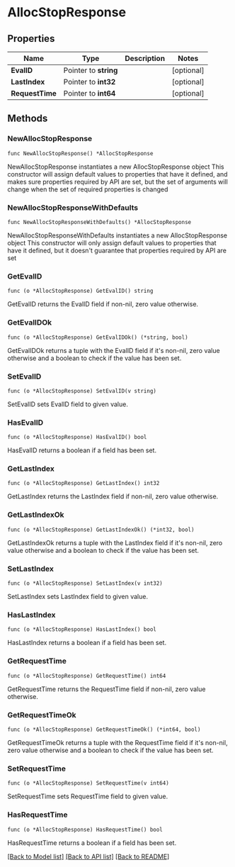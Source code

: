 # AllocStopResponse

## Properties

Name | Type | Description | Notes
------------ | ------------- | ------------- | -------------
**EvalID** | Pointer to **string** |  | [optional] 
**LastIndex** | Pointer to **int32** |  | [optional] 
**RequestTime** | Pointer to **int64** |  | [optional] 

## Methods

### NewAllocStopResponse

`func NewAllocStopResponse() *AllocStopResponse`

NewAllocStopResponse instantiates a new AllocStopResponse object
This constructor will assign default values to properties that have it defined,
and makes sure properties required by API are set, but the set of arguments
will change when the set of required properties is changed

### NewAllocStopResponseWithDefaults

`func NewAllocStopResponseWithDefaults() *AllocStopResponse`

NewAllocStopResponseWithDefaults instantiates a new AllocStopResponse object
This constructor will only assign default values to properties that have it defined,
but it doesn't guarantee that properties required by API are set

### GetEvalID

`func (o *AllocStopResponse) GetEvalID() string`

GetEvalID returns the EvalID field if non-nil, zero value otherwise.

### GetEvalIDOk

`func (o *AllocStopResponse) GetEvalIDOk() (*string, bool)`

GetEvalIDOk returns a tuple with the EvalID field if it's non-nil, zero value otherwise
and a boolean to check if the value has been set.

### SetEvalID

`func (o *AllocStopResponse) SetEvalID(v string)`

SetEvalID sets EvalID field to given value.

### HasEvalID

`func (o *AllocStopResponse) HasEvalID() bool`

HasEvalID returns a boolean if a field has been set.

### GetLastIndex

`func (o *AllocStopResponse) GetLastIndex() int32`

GetLastIndex returns the LastIndex field if non-nil, zero value otherwise.

### GetLastIndexOk

`func (o *AllocStopResponse) GetLastIndexOk() (*int32, bool)`

GetLastIndexOk returns a tuple with the LastIndex field if it's non-nil, zero value otherwise
and a boolean to check if the value has been set.

### SetLastIndex

`func (o *AllocStopResponse) SetLastIndex(v int32)`

SetLastIndex sets LastIndex field to given value.

### HasLastIndex

`func (o *AllocStopResponse) HasLastIndex() bool`

HasLastIndex returns a boolean if a field has been set.

### GetRequestTime

`func (o *AllocStopResponse) GetRequestTime() int64`

GetRequestTime returns the RequestTime field if non-nil, zero value otherwise.

### GetRequestTimeOk

`func (o *AllocStopResponse) GetRequestTimeOk() (*int64, bool)`

GetRequestTimeOk returns a tuple with the RequestTime field if it's non-nil, zero value otherwise
and a boolean to check if the value has been set.

### SetRequestTime

`func (o *AllocStopResponse) SetRequestTime(v int64)`

SetRequestTime sets RequestTime field to given value.

### HasRequestTime

`func (o *AllocStopResponse) HasRequestTime() bool`

HasRequestTime returns a boolean if a field has been set.


[[Back to Model list]](../README.md#documentation-for-models) [[Back to API list]](../README.md#documentation-for-api-endpoints) [[Back to README]](../README.md)


